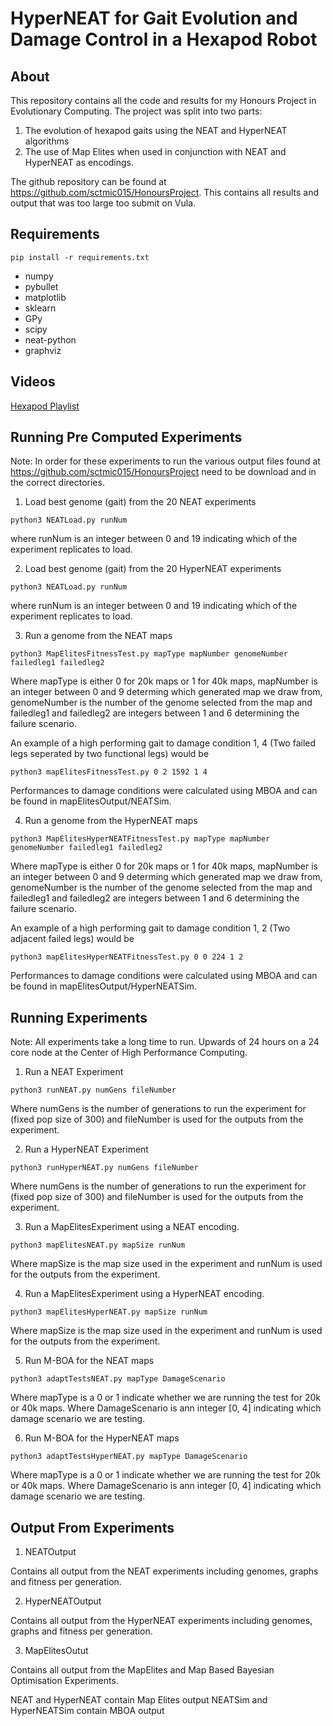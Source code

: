 # HyperNEAT for Gait Evolution and Damage Control in a Hexapod Robot

## About

This repository contains all the code and results for my Honours Project in Evolutionary Computing. The project was split into two parts:
1) The evolution of hexapod gaits using the NEAT and HyperNEAT algorithms
2) The use of Map Elites when used in conjunction with NEAT and HyperNEAT as encodings. 

The github repository can be found at https://github.com/sctmic015/HonoursProject. This contains all results and output that was too large too submit on Vula.

## Requirements
```shell
pip install -r requirements.txt
```

* numpy
* pybullet
* matplotlib
* sklearn
* GPy
* scipy
* neat-python
* graphviz

## Videos
[Hexapod Playlist](https://youtube.com/playlist?list=PLTJmZivqOPVHI3edrhLOUiYNdeAQAcrH2)


## Running Pre Computed Experiments

Note: In order for these experiments to run the various output files found at https://github.com/sctmic015/HonoursProject need to be download and in the correct directories.

1) Load best genome (gait) from the 20 NEAT experiments
```
python3 NEATLoad.py runNum
``` 

where runNum is an integer between 0 and 19 indicating which of the experiment replicates to load.

2) Load best genome (gait) from the 20 HyperNEAT experiments 
```
python3 NEATLoad.py runNum
``` 

where runNum is an integer between 0 and 19 indicating which of the experiment replicates to load.

3) Run a genome from the NEAT maps
```
python3 MapElitesFitnessTest.py mapType mapNumber genomeNumber failedleg1 failedleg2
```

Where mapType is either 0 for 20k maps or 1 for 40k maps, mapNumber is an integer between 0 and 9 determing which generated map we draw from, genomeNumber is the number of the genome selected from the map and failedleg1 and failedleg2 are integers between 1 and 6 determining the failure scenario. 

An example of a high performing gait to damage condition 1, 4 (Two failed legs seperated by two functional legs) would be
```
python3 mapElitesFitnessTest.py 0 2 1592 1 4
```

Performances to damage conditions were calculated using MBOA and can be found in mapElitesOutput/NEATSim.

4) Run a genome from the HyperNEAT maps
```
python3 MapElitesHyperNEATFitnessTest.py mapType mapNumber genomeNumber failedleg1 failedleg2
```

Where mapType is either 0 for 20k maps or 1 for 40k maps, mapNumber is an integer between 0 and 9 determing which generated map we draw from, genomeNumber is the number of the genome selected from the map and failedleg1 and failedleg2 are integers between 1 and 6 determining the failure scenario. 

An example of a high performing gait to damage condition 1, 2 (Two adjacent failed legs) would be
```
python3 mapElitesHyperNEATFitnessTest.py 0 0 224 1 2
```
Performances to damage conditions were calculated using MBOA and can be found in mapElitesOutput/HyperNEATSim.

## Running Experiments

Note: All experiments take a long time to run. Upwards of 24 hours on a 24 core node at the Center of High Performance Computing. 

1) Run a NEAT Experiment
```
python3 runNEAT.py numGens fileNumber
```

Where numGens is the number of generations to run the experiment for (fixed pop size of 300) and fileNumber is used for the outputs from the experiment. 

2) Run a HyperNEAT Experiment
```
python3 runHyperNEAT.py numGens fileNumber
```

Where numGens is the number of generations to run the experiment for (fixed pop size of 300) and fileNumber is used for the outputs from the experiment. 

3) Run a MapElitesExperiment using a NEAT encoding.
```
python3 mapElitesNEAT.py mapSize runNum
```

Where mapSize is the map size used in the experiment and runNum is used for the outputs from the experiment.

4) Run a MapElitesExperiment using a HyperNEAT encoding.
```
python3 mapElitesHyperNEAT.py mapSize runNum
```

Where mapSize is the map size used in the experiment and runNum is used for the outputs from the experiment.

5) Run M-BOA for the NEAT maps
```
python3 adaptTestsNEAT.py mapType DamageScenario
```

Where mapType is a 0 or 1 indicate whether we are running the test for 20k or 40k maps.
Where DamageScenario is ann integer [0, 4] indicating which damage scenario we are testing.

6) Run M-BOA for the HyperNEAT maps
```
python3 adaptTestsHyperNEAT.py mapType DamageScenario
```

Where mapType is a 0 or 1 indicate whether we are running the test for 20k or 40k maps.
Where DamageScenario is ann integer [0, 4] indicating which damage scenario we are testing.

## Output From Experiments

1) NEATOutput

Contains all output from the NEAT experiments including genomes, graphs and fitness per generation. 

2) HyperNEATOutput

Contains all output from the HyperNEAT experiments including genomes, graphs and fitness per generation.

3) MapElitesOutut

Contains all output from the MapElites and Map Based Bayesian Optimisation Experiments.

NEAT and HyperNEAT contain Map Elites output
NEATSim and HyperNEATSim contain MBOA output
